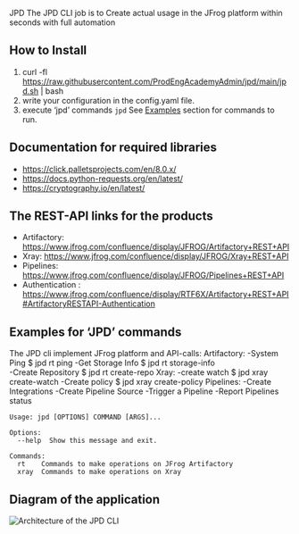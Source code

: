 JPD 
The JPD CLI job is to Create actual usage in the JFrog platform within seconds with full automation
## How to Install
1. curl -fl https://raw.githubusercontent.com/ProdEngAcademyAdmin/jpd/main/jpd.sh | bash 
2. write your configuration in the config.yaml file.
3. execute ‘jpd’ commands `jpd` See [Examples](#Examples) section for commands to run.
## Documentation for required libraries
- https://click.palletsprojects.com/en/8.0.x/
- https://docs.python-requests.org/en/latest/
- https://cryptography.io/en/latest/
##  The REST-API links for the products 
- Artifactory: https://www.jfrog.com/confluence/display/JFROG/Artifactory+REST+API
- Xray: https://www.jfrog.com/confluence/display/JFROG/Xray+REST+API
- Pipelines: https://www.jfrog.com/confluence/display/JFROG/Pipelines+REST+API
- Authentication : https://www.jfrog.com/confluence/display/RTF6X/Artifactory+REST+API#ArtifactoryRESTAPI-Authentication
## Examples for ‘JPD’ commands
The JPD cli implement JFrog platform and API-calls:
Artifactory:
-System Ping $ jpd rt ping
-Get Storage Info  $ jpd rt storage-info  
-Create Repository $ jpd rt create-repo 
Xray:
-create watch $ jpd xray create-watch 
-Create policy $ jpd xray create-policy
Pipelines:
-Create Integrations
-Create Pipeline Source
-Trigger a Pipeline
-Report Pipelines status

```commandline
Usage: jpd [OPTIONS] COMMAND [ARGS]...

Options:
  --help  Show this message and exit.

Commands:
  rt    Commands to make operations on JFrog Artifactory
  xray  Commands to make operations on Xray

  ```
 
 ## Diagram of the application
 ![Architecture of the JPD CLI](https://github.com/ProdEngAcademyAdmin/jpd/Media/JPD-Diagram.png?raw=true)
